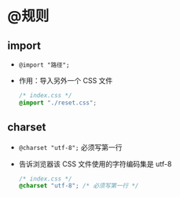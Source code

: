 # @规则

## import

+ `@import "路径";`

+ 作用：导入另外一个 CSS 文件

  ```css
  /* index.css */
  @import "./reset.css";
  ```

## charset

+ `@charset "utf-8";` 必须写第一行

+ 告诉浏览器该 CSS 文件使用的字符编码集是 utf-8

  ```css
  /* index.css */
  @charset "utf-8"; /* 必须写第一行 */
  ```
